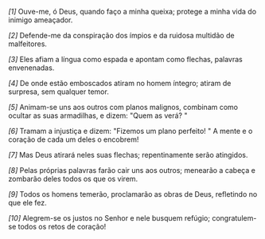 *[1]* Ouve-me, ó Deus, quando faço a minha queixa; protege a minha vida do inimigo ameaçador.

*[2]* Defende-me da conspiração dos ímpios e da ruidosa multidão de malfeitores.

*[3]* Eles afiam a língua como espada e apontam como flechas, palavras envenenadas.

*[4]* De onde estão emboscados atiram no homem íntegro; atiram de surpresa, sem qualquer temor.

*[5]* Animam-se uns aos outros com planos malignos, combinam como ocultar as suas armadilhas, e dizem: "Quem as verá? "

*[6]* Tramam a injustiça e dizem: "Fizemos um plano perfeito! " A mente e o coração de cada um deles o encobrem!

*[7]* Mas Deus atirará neles suas flechas; repentinamente serão atingidos.

*[8]* Pelas próprias palavras farão cair uns aos outros; menearão a cabeça e zombarão deles todos os que os virem.

*[9]* Todos os homens temerão, proclamarão as obras de Deus, refletindo no que ele fez.

*[10]* Alegrem-se os justos no Senhor e nele busquem refúgio; congratulem-se todos os retos de coração!

